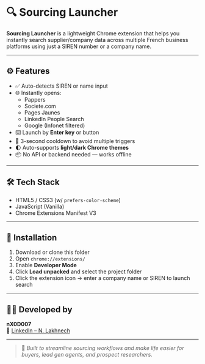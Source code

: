 # 🔍 Sourcing Launcher

**Sourcing Launcher** is a lightweight Chrome extension that helps you instantly search supplier/company data across multiple French business platforms using just a SIREN number or a company name.

---

## ⚙️ Features

- ✅ Auto-detects SIREN or name input
- 🌐 Instantly opens:
  - Pappers
  - Societe.com
  - Pages Jaunes
  - LinkedIn People Search
  - Google (Infonet filtered)
- ⌨️ Launch by **Enter key** or button
- 🧠 3-second cooldown to avoid multiple triggers
- 🌓 Auto-supports **light/dark Chrome themes**
- 📦 No API or backend needed — works offline

---

## 🛠 Tech Stack

- HTML5 / CSS3 (w/ `prefers-color-scheme`)
- JavaScript (Vanilla)
- Chrome Extensions Manifest V3

---

## 🚀 Installation

1. Download or clone this folder  
2. Open `chrome://extensions/`  
3. Enable **Developer Mode**  
4. Click **Load unpacked** and select the project folder  
5. Click the extension icon → enter a company name or SIREN to launch search

---

## 👨‍💻 Developed by

**nX0D007**  
🔗 [LinkedIn – N. Lakhnech](https://www.linkedin.com/in/n-lakhnech/)

---

> 🧠 *Built to streamline sourcing workflows and make life easier for buyers, lead gen agents, and prospect researchers.*
